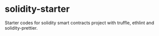 # solidity-starter
Starter codes for solidity smart contracts project with truffle, ethlint and solidity-prettier.

